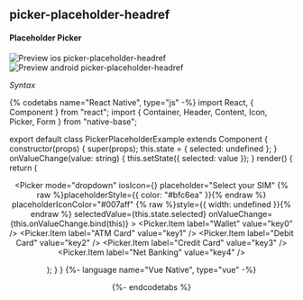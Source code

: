 ## picker-placeholder-headref
#### Placeholder Picker

![Preview ios picker-placeholder-headref](https://github.com/GeekyAnts/NativeBase-KitchenSink/raw/v2.6.1/screenshots/ios/picker-with-placeholder.gif)
![Preview android picker-placeholder-headref](https://github.com/GeekyAnts/NativeBase-KitchenSink/raw/v2.6.1/screenshots/android/picker.gif)

*Syntax*

{% codetabs name="React Native", type="js" -%}
import React, { Component } from "react";
import { Container, Header, Content, Icon, Picker, Form } from "native-base";

export default class PickerPlaceholderExample extends Component {
  constructor(props) {
    super(props);
    this.state = {
      selected: undefined
    };
  }
  onValueChange(value: string) {
    this.setState({
      selected: value
    });
  }
  render() {
    return (
      <Container>
        <Header />
        <Content>
          <Form>
            <Picker
              mode="dropdown"
              iosIcon={<Icon name="arrow-down" />}
              placeholder="Select your SIM"
              {% raw %}placeholderStyle={{ color: "#bfc6ea" }}{% endraw %}
              placeholderIconColor="#007aff"
              {% raw %}style={{ width: undefined }}{% endraw %}
              selectedValue={this.state.selected}
              onValueChange={this.onValueChange.bind(this)}
            >
              <Picker.Item label="Wallet" value="key0" />
              <Picker.Item label="ATM Card" value="key1" />
              <Picker.Item label="Debit Card" value="key2" />
              <Picker.Item label="Credit Card" value="key3" />
              <Picker.Item label="Net Banking" value="key4" />
            </Picker>
          </Form>
        </Content>
      </Container>
    );
  }
}
{%- language name="Vue Native", type="vue" -%}
<template>
  <nb-container>
    <nb-header />
    <nb-content>
      <nb-form>
        <nb-picker
          mode="dropdown"
          :iosIcon="getIosIcon()"
          placeholder="Select your SIM"
          placeholderStyle="{ color: '#bfc6ea' }"
          placeholderIconColor="#007aff"
          :selectedValue="selected"
          :onValueChange="onValueChange"
        >
          <item label="Wallet" value="key0" />
          <item label="ATM Card" value="key1" />
          <item label="Debit Card" value="key2" />
          <item label="Credit Card" value="key3" />
          <item label="Net Banking" value="key4" />
        </nb-picker>
      </nb-form>
    </nb-content>
  </nb-container>
</template>
<script>
import React from "react";
import { Picker, Icon } from "native-base";
export default {
  components: { Item: Picker.Item },
  data: function() {
    return {
      selected: ""
    };
  },
  methods: {
    onValueChange: function(value) {
      this.selected = value;
    },
    getIosIcon: function() {
      return <Icon name="ios-arrow-down-outline" />;
    }
  }
};
</script>
{%- endcodetabs %}
  <p>
    <div id="" class="mobileDevice" style="background: url(&quot;https://docs.nativebase.io/docs/assets/iosphone.png&quot;) no-repeat; padding: 63px 20px 100px 15px; width: 292px; height: 600px;margin:0 auto;float:none;">
        <img src="https://github.com/GeekyAnts/NativeBase-KitchenSink/raw/v2.6.1/screenshots/ios/picker-with-placeholder.gif" alt="" style="display:block !important" />
    </div>
</p>
<br />
